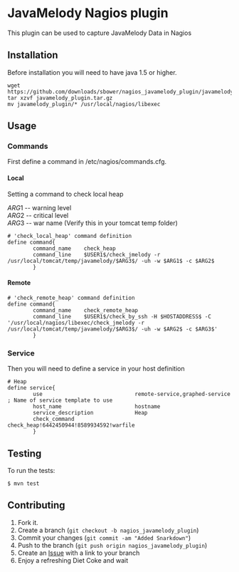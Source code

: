 JavaMelody Nagios plugin
=============

This plugin can be used to capture JavaMelody Data in Nagios

Installation
-----------

Before installation you will need to have java 1.5 or higher.

```
wget https://github.com/downloads/sbower/nagios_javamelody_plugin/javamelody_plugin.tar.gz
tar xzvf javamelody_plugin.tar.gz
mv javamelody_plugin/* /usr/local/nagios/libexec
```

Usage
-----

###  Commands

First define a command in /etc/nagios/commands.cfg.

#### Local

Setting a command to check local heap

$ARG1$ -- warning level <br />
$ARG2$ -- critical level <br />
$ARG3$ -- war name (Verify this in your tomcat temp folder) <br />

```
# 'check_local_heap' command definition
define command{
        command_name    check_heap
        command_line    $USER1$/check_jmelody -r /usr/local/tomcat/temp/javamelody/$ARG3$/ -uh -w $ARG1$ -c $ARG2$
        }
```
        
#### Remote

```
# 'check_remote_heap' command definition
define command{
        command_name    check_remote_heap
        command_line    $USER1$/check_by_ssh -H $HOSTADDRESS$ -C '/usr/local/nagios/libexec/check_jmelody -r /usr/local/tomcat/temp/javamelody/$ARG3$/ -uh -w $ARG2$ -c $ARG3$'
        }
```

### Service

Then you will need to define a service in your host definition

```
# Heap
define service{
        use                             remote-service,graphed-service         ; Name of service template to use
        host_name                       hostname 
        service_description             Heap
        check_command                   check_heap!6442450944!8589934592!warfile
        }
```

Testing
-------

To run the tests:

    $ mvn test


Contributing
------------

1. Fork it.
2. Create a branch (`git checkout -b nagios_javamelody_plugin`)
3. Commit your changes (`git commit -am "Added Snarkdown"`)
4. Push to the branch (`git push origin nagios_javamelody_plugin`)
5. Create an [Issue][1] with a link to your branch
6. Enjoy a refreshing Diet Coke and wait


[1]: https://github.com/goldyliang/nagios_javamelody_plugin/issues